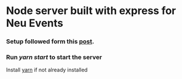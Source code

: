 # Node server built with express for Neu Events

### Setup followed form this [post](https://medium.com/@purposenigeria/build-a-restful-api-with-node-js-and-express-js-d7e59c7a3dfb).

### Run *yarn start* to start the server

Install [yarn](https://yarnpkg.com/en/) if not already installed
